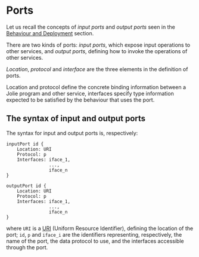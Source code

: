 # Ports

Let us recall the concepts of _input ports_ and _output ports_ seen in the [Behaviour and Deployment](https://github.com/jolie/docs/tree/24acbcbc99f476d137eac12e1f9766e2f30e3fff/docs/getting_started/behavior_and_deployment/README.md) section.

There are two kinds of ports: _input ports_, which expose input operations to other services, and _output ports_, defining how to invoke the operations of other services.

_Location_, _protocol_ and _interface_ are the three elements in the definition of ports.

Location and protocol define the concrete binding information between a Jolie program and other service, interfaces specify type information expected to be satisfied by the behaviour that uses the port.

## The syntax of input and output ports

The syntax for input and output ports is, respectively:

```text
inputPort id {
    Location: URI
    Protocol: p
    Interfaces: iface_1, 
                ..., 
                iface_n
}
```

```text
outputPort id {
    Location: URI
    Protocol: p
    Interfaces: iface_1, 
                ..., 
                iface_n
}
```

where `URI` is a [URI](http://en.wikipedia.org/wiki/Uniform_resource_identifier) \(Uniform Resource Identifier\), defining the location of the port; `id`, `p` and `iface_i` are the identifiers representing, respectively, the name of the port, the data protocol to use, and the interfaces accessible through the port.

